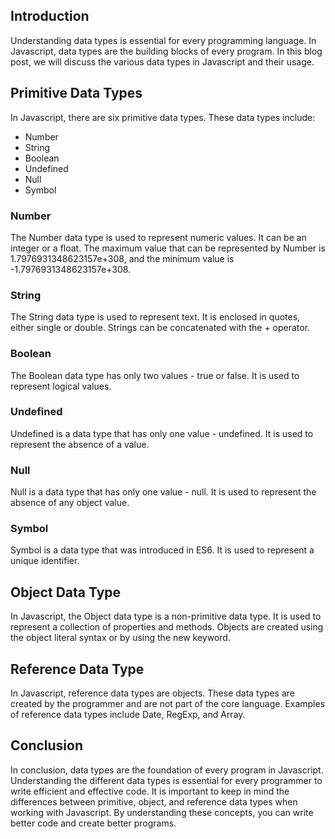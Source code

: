 ## Introduction

Understanding data types is essential for every programming language. In Javascript, data types are the building blocks of every program. In this blog post, we will discuss the various data types in Javascript and their usage.

## Primitive Data Types

In Javascript, there are six primitive data types. These data types include:

- Number
- String
- Boolean
- Undefined
- Null
- Symbol

### Number

The Number data type is used to represent numeric values. It can be an integer or a float. The maximum value that can be represented by Number is 1.7976931348623157e+308, and the minimum value is -1.7976931348623157e+308.

### String

The String data type is used to represent text. It is enclosed in quotes, either single or double. Strings can be concatenated with the + operator.

### Boolean

The Boolean data type has only two values - true or false. It is used to represent logical values.

### Undefined

Undefined is a data type that has only one value - undefined. It is used to represent the absence of a value.

### Null

Null is a data type that has only one value - null. It is used to represent the absence of any object value.

### Symbol

Symbol is a data type that was introduced in ES6. It is used to represent a unique identifier.

## Object Data Type

In Javascript, the Object data type is a non-primitive data type. It is used to represent a collection of properties and methods. Objects are created using the object literal syntax or by using the new keyword.

## Reference Data Type

In Javascript, reference data types are objects. These data types are created by the programmer and are not part of the core language. Examples of reference data types include Date, RegExp, and Array.

## Conclusion

In conclusion, data types are the foundation of every program in Javascript. Understanding the different data types is essential for every programmer to write efficient and effective code. It is important to keep in mind the differences between primitive, object, and reference data types when working with Javascript. By understanding these concepts, you can write better code and create better programs.
